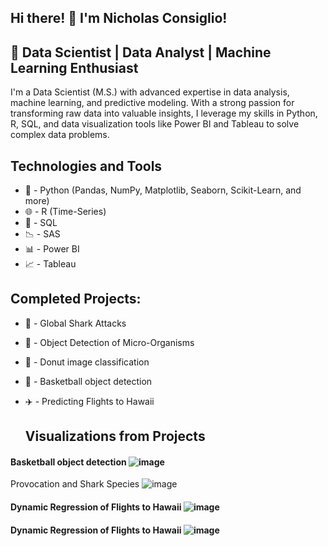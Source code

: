 ## Hi there! 👋 I'm Nicholas Consiglio!

## 🚀 Data Scientist | Data Analyst | Machine Learning Enthusiast

I'm a Data Scientist (M.S.) with advanced expertise in data analysis, machine learning, and predictive modeling. With a strong passion for transforming raw data into valuable insights, I leverage my skills in Python, R, SQL, and data visualization tools like Power BI and Tableau to solve complex data problems.

## Technologies and Tools

* 🐍 - Python (Pandas, NumPy, Matplotlib, Seaborn, Scikit-Learn, and more)
* 🌐 - R (Time-Series)
* 🌆 - SQL
* 📉 - SAS
* 📊 - Power BI
* 📈 - Tableau

## Completed Projects:
- 🦈 - Global Shark Attacks
- 🦠 - Object Detection of Micro-Organisms
- 🍩 - Donut image classification
- 🏀 - Basketball object detection 
- ✈️ - Predicting Flights to Hawaii



  ## Visualizations from Projects

#### Basketball object detection  ![image](https://github.com/user-attachments/assets/a8fdd693-b7d7-4f3e-9690-319edd561842)
 Provocation and Shark Species
![image](https://github.com/user-attachments/assets/b22dafdb-6641-4d62-96d9-c8fb315bb08e)


#### Dynamic Regression of Flights to Hawaii ![image](https://github.com/user-attachments/assets/64345ec7-0afb-4588-b2f4-2775b44c76e8)
 
#### Dynamic Regression of Flights to Hawaii ![image](https://github.com/user-attachments/assets/0792aa1b-ccda-4db2-b9d4-fd981adc5e6d)




<!--
**NicholasConsiglio1201/NicholasConsiglio1201** is a ✨ _special_ ✨ repository because its `README.md` (this file) appears on your GitHub profile.
<img width="643" alt="Capture" src="https://github.com/user-attachments/assets/e9fdb41e-647a-4291-a9fc-2e67a5fcfd2c">

Here are some ideas to get you started:

- 🔭 I’m currently working on ...
- 🌱 I’m currently learning ...
- 👯 I’m looking to collaborate on ...
- 🤔 I’m looking for help with ...
- 💬 Ask me about ...
- 📫 How to reach me: ...
- 😄 Pronouns: ...
- ⚡ Fun fact: ...
-->
